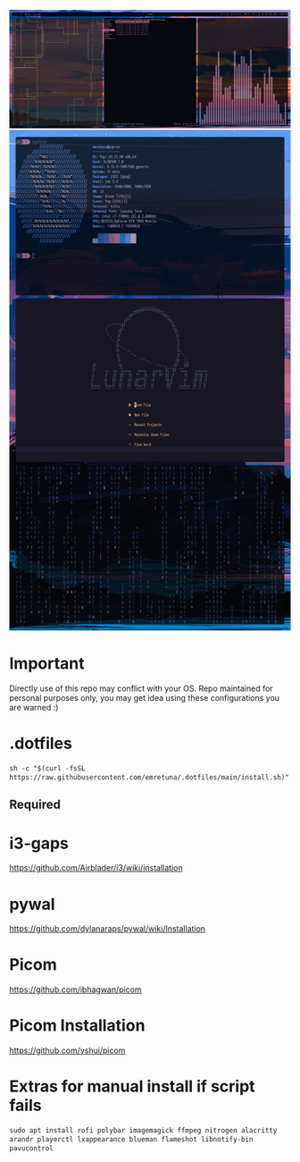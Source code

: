 ![Screenshot 1](./screenshots/1.png)
![Screenshot 2](./screenshots/2.png)

# Important
  Directly use of this repo may conflict with your OS. Repo maintained for personal purposes only, you may get idea using these configurations you are warned :)

# .dotfiles
  ```
  sh -c "$(curl -fsSL https://raw.githubusercontent.com/emretuna/.dotfiles/main/install.sh)"
  ```
## Required
# i3-gaps
https://github.com/Airblader/i3/wiki/installation

# pywal
https://github.com/dylanaraps/pywal/wiki/Installation

# Picom
https://github.com/ibhagwan/picom

# Picom Installation
https://github.com/yshui/picom

# Extras for manual install if script fails
  ```
  sudo apt install rofi polybar imagemagick ffmpeg nitrogen alacritty arandr playerctl lxappearance blueman flameshot libnotify-bin pavucontrol
  ```
